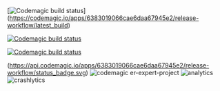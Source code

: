 [![Codemagic build status](https://api.codemagic.io/apps/6383019066cae6daa67945e2/release-workflow/status_badge.svg)]
(https://codemagic.io/apps/6383019066cae6daa67945e2/release-workflow/latest_build)

[![Codemagic build status](https://api.codemagic.io/apps/6383019066cae6daa67945e2/release-workflow/status_badge.svg)](https://codemagic.io/apps/6383019066cae6daa67945e2/<workflow-id>/latest_build)


[![Codemagic build status](https://api.codemagic.io/apps/6383019066cae6daa67945e2/6383019066cae6daa67945e1/status_badge.svg)](https://codemagic.io/apps/6383019066cae6daa67945e2/6383019066cae6daa67945e1/latest_build)

(https://api.codemagic.io/apps/6383019066cae6daa67945e2/release-workflow/status_badge.svg)
![codemagic](https://user-images.githubusercontent.com/69831840/204122439-9727c75c-2b78-4f49-a613-da36e1e8ee98.png)
er-expert-project
![analytics](https://user-images.githubusercontent.com/69831840/203940461-883e8ad2-b29f-4fbc-bfe8-aad8194be00c.png)
![crashlytics](https://user-images.githubusercontent.com/69831840/203940492-9177ed8e-f33d-4033-b7e0-aeadb2805819.png)
